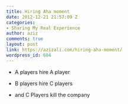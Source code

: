 ```yaml
---
title: Hiring Aha moment
date: 2012-12-21 21:57:09 Z
categories:
- Sharing My Real Experience
author: aziz
comments: true
layout: post
link: https://azizali.com/hiring-aha-moment/
wordpress_id: 604
---
```


  * A players hire A player

	
  * B players hire C players

	
  * and C Players kill the company


